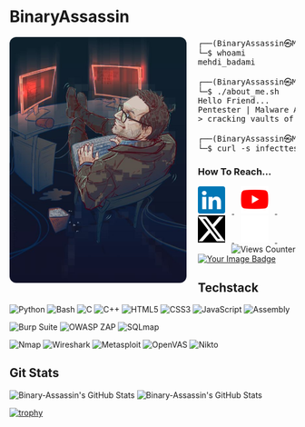 <h1 align="left"> BinaryAssassin </h1>

<p align="left">
  <img src="https://github.com/Binary-Assassin/Binary-Assassin/blob/main/Assets/mr_robot.jpg" width="312" align="left" style="margin-right: 20px; border-radius: 12px;">
</p>  

<pre>
┌──(BinaryAssassin㉿Morphis)-[~]
└─$ whoami
mehdi_badami

┌──(BinaryAssassin㉿Morphis)-[~]
└─$ ./about_me.sh 
Hello Friend...
Pentester | Malware Analysis | Ethical Hacker
> cracking vaults of knowledge... 💯

┌──(BinaryAssassin㉿Morphis)-[~]
└─$ curl -s infecttest.io/status > output_file.txt
</pre>

<h3 align="left"> How To Reach... </h3>

<div id="badges" align="left">
  <a href="https://www.linkedin.com/in/mehdi-badami/" target="_blank">
    <img src="https://github.com/CLorant/readme-social-icons/blob/main/medium/colored/linkedin.svg" alt="LinkedIn Badge" style="margin-right: 12px;" />
  </a>&nbsp;&nbsp;
  <a href="working_on_it">
    <img src="https://github.com/CLorant/readme-social-icons/blob/main/medium/filled/youtube.svg" alt="Youtube Badge" style="margin-right: 12px;" />
  </a>&nbsp;&nbsp;
  <a href="https://x.com/mehdi_badami" target="_blank">
    <img src="https://github.com/CLorant/readme-social-icons/blob/main/medium/filled/twitter-x.svg" alt="Twitter Badge" style="margin-right: 12px;" />
  </a>&nbsp;&nbsp;
  <a href="https://medium.com/@mehdi_badami" target="_blank">
    <img src="https://github.com/CLorant/readme-social-icons/blob/main/medium/light/medium.svg" alt="medium Badge" style="margin-right: 12px;" />
  </a>&nbsp;&nbsp;

  <img align="right" src="https://views-counter.vercel.app/badge?pageId=Binary-Assassin%2FViews-Counter" alt="Views Counter">
</div>


<div id=thmbadge align=left>
  <a href="https://tryhackme.com/r/p/BinaryAssassin" target="_blank">
    <img src="https://tryhackme-badges.s3.amazonaws.com/BinaryAssassin.png" alt="Your Image Badge" />
  </a>
</div>


## Techstack  
![Python](https://img.shields.io/badge/Python-3776AB?style=for-the-badge&logo=python&logoColor=white)
![Bash](https://img.shields.io/badge/Bash-4EAA25?style=for-the-badge&logo=gnubash&logoColor=white)
![C](https://img.shields.io/badge/C-00599C?style=for-the-badge&logo=c&logoColor=white)
![C++](https://img.shields.io/badge/C++-00599C?style=for-the-badge&logo=c%2B%2B&logoColor=white)
![HTML5](https://img.shields.io/badge/HTML5-E34F26?style=for-the-badge&logo=html5&logoColor=white)
![CSS3](https://img.shields.io/badge/CSS3-1572B6?style=for-the-badge&logo=css3&logoColor=white)
![JavaScript](https://img.shields.io/badge/JavaScript-F7DF1E?style=for-the-badge&logo=javascript&logoColor=black)
![Assembly](https://img.shields.io/badge/ASM%20(Irvine32)-gray?style=for-the-badge)


 
<!-- Add your web pentesting tools here, e.g.: -->  
![Burp Suite](https://img.shields.io/badge/Burp%20Suite-FF7139?style=for-the-badge)
![OWASP ZAP](https://img.shields.io/badge/OWASP%20ZAP-1A1A1A?style=for-the-badge)
![SQLmap](https://img.shields.io/badge/SQLmap-4B4B4B?style=for-the-badge)

<!-- Add your web pentesting tools here, e.g.: -->  
![Nmap](https://img.shields.io/badge/Nmap-4682B4?style=for-the-badge&logo=https://raw.githubusercontent.com/Binary-Assassin/Binary-Assassin/Assets/nmap-logo-64px.svg&logoColor=white)
![Wireshark](https://img.shields.io/badge/Wireshark-1679A7?style=for-the-badge&logo=wireshark&logoColor=white)
![Metasploit](https://img.shields.io/badge/Metasploit-3e7bb6?style=for-the-badge&logo=gnometerminal&logoColor=white)
![OpenVAS](https://img.shields.io/badge/OpenVAS-339966?style=for-the-badge&logo=https://yourdomain.com/openvas.svg&logoColor=white)
![Nikto](https://img.shields.io/badge/Nikto-800000?style=for-the-badge&logo=gnometerminal&logoColor=white)


## Git Stats 
<div id=gitstats align="left"> 
  <img src="https://github-readme-stats.vercel.app/api?username=Binary-Assassin&theme=vision-friendly-dark&show_icons=true&hide_border=true&count_private=true" alt="Binary-Assassin's GitHub Stats" />
 <img width=350 src="https://github-readme-stats.vercel.app/api/top-langs/?username=Binary-Assassin&theme=vision-friendly-dark&show_icons=true&hide_border=true&layout=compact" alt="Binary-Assassin's GitHub Stats" />
</div>


  [![trophy](https://github-profile-trophy.vercel.app/?username=Binary-Assassin&theme=darkhub)](https://github.com/ryo-ma/github-profile-trophy)

